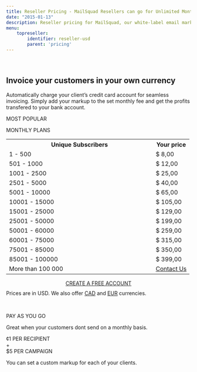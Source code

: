 ```yaml
---
title: Reseller Pricing - MailSquad Resellers can go for Unlimited Monthly Plans or Pay as You Go
date: "2015-01-13"
description: Reseller pricing for MailSquad, our white-label email marketing solution.
menu:
    topreseller:
        identifier: reseller-usd
        parent: 'pricing'
---
```

<section class="price-2" style="padding-top:20px;">
        <div class="container">
            <div class="row">
                <div class="col-sm-12 ">
                    <h1>Invoice your customers in your own currency</h1>
                    <p class="lead">Automatically charge your client’s credit card account for seamless invoicing. Simply add your markup to the set monthly fee and get the profits transfered to your bank account.</p>
                </div>
            </div>
        </div>
        <div class="container pricing">
            <div class="plans">
                <div class="plan">
                    <div class="top"><p>MOST POPULAR</p></div>
                    <div class="title">
                        MONTHLY PLANS
                        <table class="pricing-table">
                                <col width="80%">
                                <col width="20%">
                                <tr>
                                    <th>Unique Subscribers</th>
                                    <th>Your price</th>
                                </tr>
                                <tr>
                                    <td>1 - 500</td>
                                    <td>$ 8,00</td>
                                </tr>
                                <tr>
                                    <td>501 - 1000</td>
                                    <td>$ 12,00</td>
                                </tr>
                                <tr>
                                    <td>1001 - 2500</td>
                                    <td>$ 25,00</td>
                                </tr>
                                <tr>
                                    <td>2501 - 5000</td>
                                    <td>$ 40,00</td>
                                </tr>
                                <tr>
                                    <td>5001 - 10000</td>
                                    <td>$ 65,00</td>
                                </tr>
                                <tr>
                                    <td>10001 - 15000</td>
                                    <td>$ 105,00</td>
                                </tr>
                                <tr>
                                    <td>15001 - 25000</td>
                                    <td>$ 129,00</td>
                                </tr>
                                <tr>
                                    <td>25001 - 50000</td>
                                    <td>$ 199,00</td>
                                </tr>
                                <tr>
                                    <td>50001 - 60000</td>
                                    <td>$ 259,00</td>
                                </tr>
                                <tr>
                                    <td>60001 - 75000</td>
                                    <td>$ 315,00</td>
                                </tr>
                                <tr>
                                    <td>75001 - 85000</td>
                                    <td>$ 350,00</td>
                                </tr>
                                <tr>
                                    <td>85001 - 100000</td>
                                    <td>$ 399,00</td>
                                </tr>
                                 <tr>
                                    <td>More than 100 000</td>
                                    <td colspan="3"><a href="/en/contact/">Contact Us</a></td>
                                </tr>             
                            </table>
                            <div class="btns" style="margin-top: 15px;text-align:center;">
                                <a class="btn btn-primary" href="https://app.mailsquad.com/login/signup?lang=en">
                                    <span>CREATE A FREE ACCOUNT</span>
                                </a>
                            </div>
                    </div>
                    <div style="margin-top:10px">Prices are in USD. We also offer <a href="/en/pricing/cad/">CAD</a> and <a href="/en/pricing/eur/">EUR</a> currencies.</div>
                </div>
                <div class="plan">
                    <div class="top"><p>&nbsp;</p></div>
                    <div class="title">
                        PAY AS YOU GO
                        <p>Great when your customers dont send on a monthly basis.</p>
                        <div class="price">
                            <div class="persubscriber">
                                <span class="currency">&cent;</span>1
                                <span class="period">PER RECIPIENT</span>
                            </div>
                            <div style="width:10%;">+</div>
                            <div class="percampaign">
                                <span class="currency">$</span>5
                                <span class="period">PER CAMPAIGN</span>
                            </div>
                        </div>
                        <p>You can set a custom markup for each of your clients.</p>
                    </div>
                </div>
            </div>
        </div>
    </section>